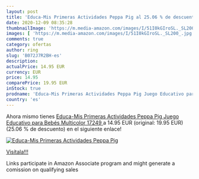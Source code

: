 ```yaml
---
layout: post
title: 'Educa-Mis Primeras Actividades Peppa Pig al 25.06 % de descuento'
date: 2020-12-09 08:35:28
thumbnailImage: 'https://m.media-amazon.com/images/I/51I0kGIroSL._SL200_.jpg'
images: [ 'https://m.media-amazon.com/images/I/51I0kGIroSL._SL200_.jpg' ]
comments: true
category: ofertas
author: ring
slug: 'B072J7R2BH-es'
description:
actualPrice: 14.95 EUR
currency: EUR
price: 14.95
comparePrice: 19.95 EUR
inStock: true
prodname: 'Educa-Mis Primeras Actividades Peppa Pig Juego Educativo para Bebés  Multicolor  17249 '
country: 'es'
---
```


Ahora mismo tienes [Educa-Mis Primeras Actividades Peppa Pig Juego Educativo para Bebés  Multicolor  17249 ](https://www.amazon.es/dp/B072J7R2BH/?tag=tolees-21) a 14.95 EUR (original: 19.95 EUR) (25.06 %  de descuento) en el siguiente enlace!

[![Educa-Mis Primeras Actividades Peppa Pig](https://m.media-amazon.com/images/I/51I0kGIroSL._SL200_.jpg)](https://www.amazon.es/dp/B072J7R2BH/?tag=tolees-21)

[Visítala!!!](https://www.amazon.es/dp/B072J7R2BH/?tag=tolees-21)

Links participate in Amazon Associate program and might generate a comission on qualifying sales
